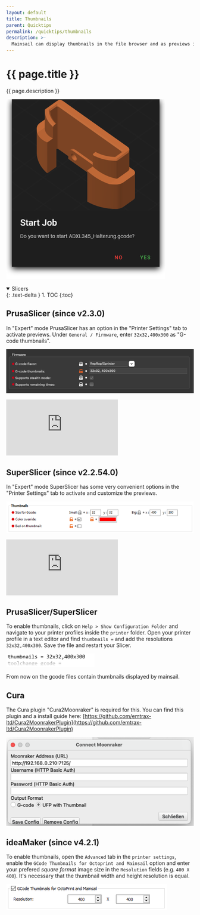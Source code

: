 ```yaml
---
layout: default
title: Thumbnails
parent: Quicktips
permalink: /quicktips/thumbnails
description: >-
  Mainsail can display thumbnails in the file browser and as previews in the print status.
---
```


# {{ page.title }}
{{ page.description }}

![preview](../assets/img/additional/large-preview.png)

<details open markdown="block">
  <summary>
    Slicers
  </summary>
  {: .text-delta }
1. TOC
{:toc}
</details>

## PrusaSlicer (since v2.3.0)

In "Expert" mode PrusaSlicer has an option in the "Printer Settings" tab to activate previews.
Under `General / Firmware`, enter `32x32,400x300` as "G-code thumbnails".

![PrusaSlicer](../assets/img/additional/PrusaSlicer2.3.0-thumbnails.png)

<div class="youtube-container">
  <iframe type="text/html" src="https://www.youtube.com/embed/4nFqfq8kikU" frameborder="0"></iframe>
</div>

## SuperSlicer (since v2.2.54.0)

In "Expert" mode SuperSlicer has some very convenient options in the "Printer Settings" tab to activate and customize the previews.

![SuperSlicer](../assets/img/additional/SuperSlicer-thumbnails.png)

<div class="youtube-container">
  <iframe type="text/html" src="https://www.youtube.com/embed/xdOM5Uco9hM" frameborder="0"></iframe>
</div>

## PrusaSlicer/SuperSlicer

To enable thumbnails, click on `Help > Show Configuration Folder` and navigate to your printer profiles inside the `printer` folder.
Open your printer profile in a text editor and find `thumbnails =` and add the resolutions `32x32,400x300`. Save the file and restart your Slicer.

![PrusaSlicer](../assets/img/additional/PrusaSlicer-thumbnails.png)

From now on the gcode files contain thumbnails displayed by mainsail.

## Cura

The Cura plugin "Cura2Moonraker" is required for this. You can find this plugin and a install guide
here: [https://github.com/emtrax-ltd/Cura2MoonrakerPlugin](https://github.com/emtrax-ltd/Cura2MoonrakerPlugin)

![Cura](../assets/img/additional/Cura-thumbnails.png)

## ideaMaker (since v4.2.1)

To enable thumbnails, open the `Advanced` tab in the `printer settings`, enable the `GCode Thumbnails for Octoprint and Mainsail` option and
enter your prefered *square format* image size in the `Resolution` fields (e.g. `400 X 400`).
It's necessary that the thumbnail width and height resolution is equal.

![ideaMaker](../assets/img/additional/IdeaMaker4.2.1-thumbnails.png)
